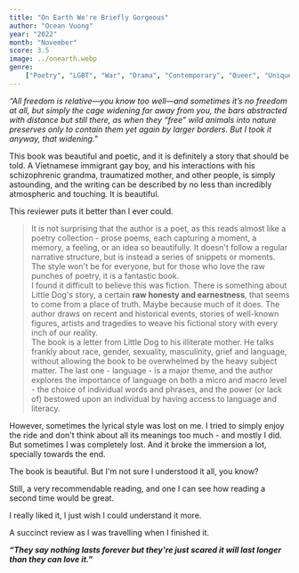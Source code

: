 ```yaml
---
title: "On Earth We're Briefly Gorgeous"
author: "Ocean Vuong"
year: "2022"
month: "November"
score: 3.5
image: ../onearth.webp
genre:
    ["Poetry", "LGBT", "War", "Drama", "Contemporary", "Queer", "Unique", "Asian Author"]
---
```


_“All freedom is relative—you know too well—and sometimes it’s no freedom at all, but simply the cage widening far away from you, the bars abstracted with distance but still there, as when they “free” wild animals into nature preserves only to contain them yet again by larger borders. But I took it anyway, that widening.”_

This book was beautiful and poetic, and it is definitely a story that should be told. A Vietnamese immigrant gay boy, and his interactions with his schizophrenic grandma, traumatized mother, and other people, is simply astounding, and the writing can be described by no less than incredibly atmospheric and touching. It is beautiful.

This reviewer puts it better than I ever could.

> It is not surprising that the author is a poet, as this reads almost like a poetry collection - prose poems, each capturing a moment, a memory, a feeling, or an idea so beautifully. It doesn't follow a regular narrative structure, but is instead a series of snippets or moments. The style won't be for everyone, but for those who love the raw punches of poetry, it is a fantastic book.  
> I found it difficult to believe this was fiction. There is something about Little Dog's story, a certain **raw honesty and earnestness**, that seems to come from a place of truth. Maybe because much of it does. The author draws on recent and historical events, stories of well-known figures, artists and tragedies to weave his fictional story with every inch of our reality.  
> The book is a letter from Little Dog to his illiterate mother. He talks frankly about race, gender, sexuality, masculinity, grief and language, without allowing the book to be overwhelmed by the heavy subject matter. The last one - language - is a major theme, and the author explores the importance of language on both a micro and macro level - the choice of individual words and phrases, and the power (or lack of) bestowed upon an individual by having access to language and literacy.

However, sometimes the lyrical style was lost on me. I tried to simply enjoy the ride and don't think about all its meanings too much - and mostly I did. But sometimes I was completely lost. And it broke the immersion a lot, specially towards the end.

The book is beautiful. But I'm not sure I understood it all, you know?

Still, a very recommendable reading, and one I can see how reading a second time would be great.

I really liked it, I just wish I could understand it more.

A succinct review as I was travelling when I finished it.

**_“They say nothing lasts forever but they're just scared it will last longer than they can love it.”_**
